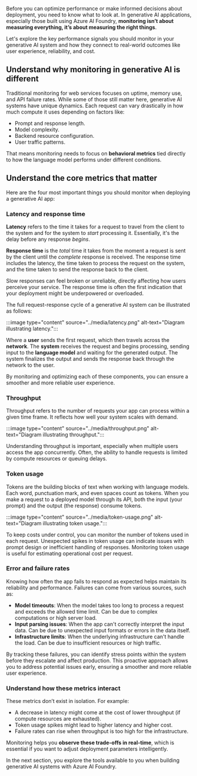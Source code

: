Before you can optimize performance or make informed decisions about deployment, you need to know what to look at. In generative AI applications, especially those built using Azure AI Foundry, **monitoring isn’t about measuring everything, it’s about measuring the right things**.

Let's explore the key performance signals you should monitor in your generative AI system and how they connect to real-world outcomes like user experience, reliability, and cost.

## Understand why monitoring in generative AI is different

Traditional monitoring for web services focuses on uptime, memory use, and API failure rates. While some of those still matter here, generative AI systems have unique dynamics. Each request can vary drastically in how much compute it uses depending on factors like:

- Prompt and response length.
- Model complexity.
- Backend resource configuration.
- User traffic patterns.

That means monitoring needs to focus on **behavioral metrics** tied directly to how the language model performs under different conditions.

## Understand the core metrics that matter

Here are the four most important things you should monitor when deploying a generative AI app:

### Latency and response time

**Latency** refers to the time it takes for a request to travel from the client to the system and for the system to *start* processing it. Essentially, it's the delay before any response *begins*.

**Response time** is the *total* time it takes from the moment a request is sent by the client until the *complete* response is received. The response time includes the latency, the time taken to process the request on the system, and the time taken to send the response back to the client.

Slow responses can feel broken or unreliable, directly affecting how users perceive your service. The response time is often the first indication that your deployment might be underpowered or overloaded.

The full request-response cycle of a generative AI system can be illustrated as follows:

:::image type="content" source="../media/latency.png" alt-text="Diagram illustrating latency.":::

Where a **user** sends the first request, which then travels across the **network**. The **system** receives the request and begins processing, sending input to the **language model** and waiting for the generated output. The system finalizes the output and sends the response back through the network to the user.

By monitoring and optimizing each of these components, you can ensure a smoother and more reliable user experience.

### Throughput

Throughput refers to the number of requests your app can process within a given time frame. It reflects how well your system scales with demand.

:::image type="content" source="../media/throughput.png" alt-text="Diagram illustrating throughput.":::

Understanding throughput is important, especially when multiple users access the app concurrently. Often, the ability to handle requests is limited by compute resources or queuing delays.

### Token usage

Tokens are the building blocks of text when working with language models. Each word, punctuation mark, and even spaces count as tokens. When you make a request to a deployed model through its API, both the input (your prompt) and the output (the response) consume tokens.

:::image type="content" source="../media/token-usage.png" alt-text="Diagram illustrating token usage.":::

To keep costs under control, you can monitor the number of tokens used in each request. Unexpected spikes in token usage can indicate issues with prompt design or inefficient handling of responses. Monitoring token usage is useful for estimating operational cost per request.

### Error and failure rates

Knowing how often the app fails to respond as expected helps maintain its reliability and performance. Failures can come from various sources, such as:

- **Model timeouts**: When the model takes too long to process a request and exceeds the allowed time limit. Can be due to complex computations or high server load.
- **Input parsing issues**: When the app can't correctly interpret the input data. Can be due to unexpected input formats or errors in the data itself.
- **Infrastructure limits**: When the underlying infrastructure can't handle the load. Can be due to insufficient resources or high traffic.

By tracking these failures, you can identify stress points within the system before they escalate and affect production. This proactive approach allows you to address potential issues early, ensuring a smoother and more reliable user experience.

### Understand how these metrics interact

These metrics don’t exist in isolation. For example:

- A decrease in latency might come at the cost of lower throughput (if compute resources are exhausted).
- Token usage spikes might lead to higher latency and higher cost.
- Failure rates can rise when throughput is too high for the infrastructure.

Monitoring helps you **observe these trade-offs in real-time**, which is essential if you want to adjust deployment parameters intelligently.

In the next section, you explore the tools available to you when building generative AI systems with Azure AI Foundry.
